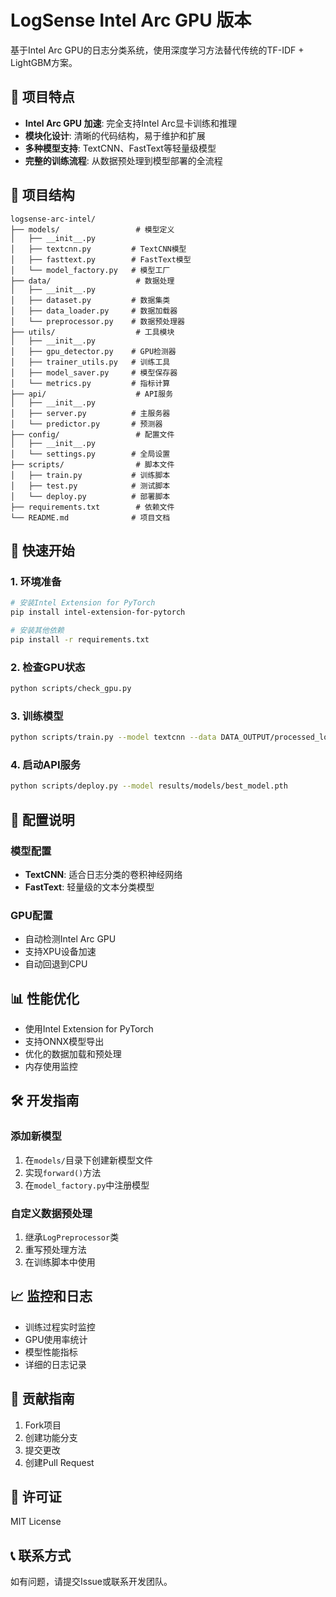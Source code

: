 # LogSense Intel Arc GPU 版本

基于Intel Arc GPU的日志分类系统，使用深度学习方法替代传统的TF-IDF + LightGBM方案。

## 🎯 项目特点

- **Intel Arc GPU 加速**: 完全支持Intel Arc显卡训练和推理
- **模块化设计**: 清晰的代码结构，易于维护和扩展
- **多种模型支持**: TextCNN、FastText等轻量级模型
- **完整的训练流程**: 从数据预处理到模型部署的全流程

## 📁 项目结构

```
logsense-arc-intel/
├── models/                 # 模型定义
│   ├── __init__.py
│   ├── textcnn.py         # TextCNN模型
│   ├── fasttext.py        # FastText模型
│   └── model_factory.py   # 模型工厂
├── data/                   # 数据处理
│   ├── __init__.py
│   ├── dataset.py         # 数据集类
│   ├── data_loader.py     # 数据加载器
│   └── preprocessor.py    # 数据预处理器
├── utils/                  # 工具模块
│   ├── __init__.py
│   ├── gpu_detector.py    # GPU检测器
│   ├── trainer_utils.py   # 训练工具
│   ├── model_saver.py     # 模型保存器
│   └── metrics.py         # 指标计算
├── api/                    # API服务
│   ├── __init__.py
│   ├── server.py          # 主服务器
│   └── predictor.py       # 预测器
├── config/                 # 配置文件
│   ├── __init__.py
│   └── settings.py        # 全局设置
├── scripts/                # 脚本文件
│   ├── train.py           # 训练脚本
│   ├── test.py            # 测试脚本
│   └── deploy.py          # 部署脚本
├── requirements.txt        # 依赖文件
└── README.md              # 项目文档
```

## 🚀 快速开始

### 1. 环境准备

```bash
# 安装Intel Extension for PyTorch
pip install intel-extension-for-pytorch

# 安装其他依赖
pip install -r requirements.txt
```

### 2. 检查GPU状态

```bash
python scripts/check_gpu.py
```

### 3. 训练模型

```bash
python scripts/train.py --model textcnn --data DATA_OUTPUT/processed_logs.csv
```

### 4. 启动API服务

```bash
python scripts/deploy.py --model results/models/best_model.pth
```

## 🔧 配置说明

### 模型配置

- **TextCNN**: 适合日志分类的卷积神经网络
- **FastText**: 轻量级的文本分类模型

### GPU配置

- 自动检测Intel Arc GPU
- 支持XPU设备加速
- 自动回退到CPU

## 📊 性能优化

- 使用Intel Extension for PyTorch
- 支持ONNX模型导出
- 优化的数据加载和预处理
- 内存使用监控

## 🛠️ 开发指南

### 添加新模型

1. 在`models/`目录下创建新模型文件
2. 实现`forward()`方法
3. 在`model_factory.py`中注册模型

### 自定义数据预处理

1. 继承`LogPreprocessor`类
2. 重写预处理方法
3. 在训练脚本中使用

## 📈 监控和日志

- 训练过程实时监控
- GPU使用率统计
- 模型性能指标
- 详细的日志记录

## 🤝 贡献指南

1. Fork项目
2. 创建功能分支
3. 提交更改
4. 创建Pull Request

## 📄 许可证

MIT License

## 📞 联系方式

如有问题，请提交Issue或联系开发团队。 